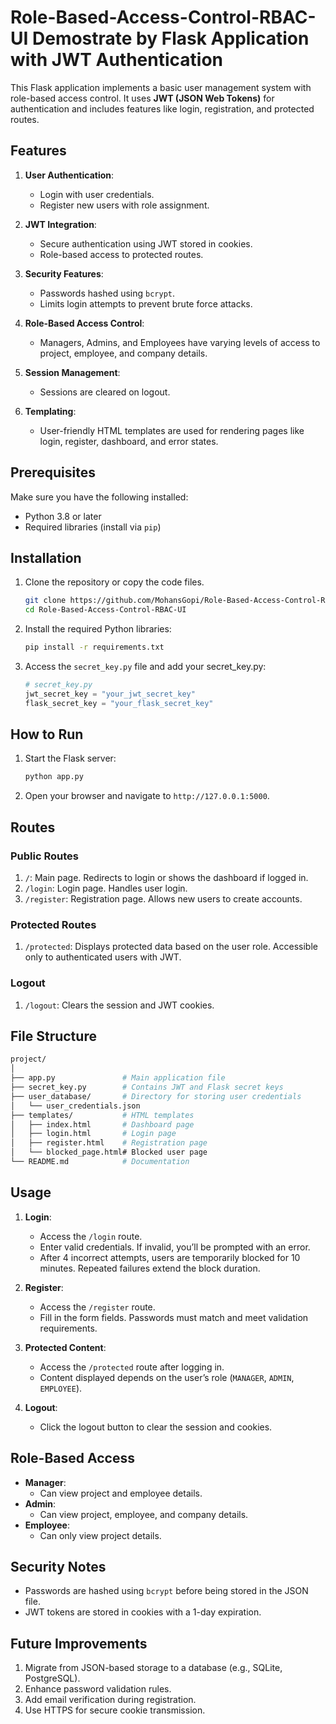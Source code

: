 
# Role-Based-Access-Control-RBAC-UI Demostrate by Flask Application with JWT Authentication

This Flask application implements a basic user management system with role-based access control. It uses **JWT (JSON Web Tokens)** for authentication and includes features like login, registration, and protected routes.

## Features
1. **User Authentication**:
   - Login with user credentials.
   - Register new users with role assignment.

2. **JWT Integration**:
   - Secure authentication using JWT stored in cookies.
   - Role-based access to protected routes.

3. **Security Features**:
   - Passwords hashed using `bcrypt`.
   - Limits login attempts to prevent brute force attacks.

4. **Role-Based Access Control**:
   - Managers, Admins, and Employees have varying levels of access to project, employee, and company details.

5. **Session Management**:
   - Sessions are cleared on logout.

6. **Templating**:
   - User-friendly HTML templates are used for rendering pages like login, register, dashboard, and error states.

## Prerequisites
Make sure you have the following installed:
- Python 3.8 or later
- Required libraries (install via `pip`)

## Installation
1. Clone the repository or copy the code files.
   ```bash
   git clone https://github.com/MohansGopi/Role-Based-Access-Control-RBAC-UI
   cd Role-Based-Access-Control-RBAC-UI
   ```
3. Install the required Python libraries:
   ```bash
   pip install -r requirements.txt
   ```

4. Access the `secret_key.py` file and add your secret_key.py:
   ```python
   # secret_key.py
   jwt_secret_key = "your_jwt_secret_key"
   flask_secret_key = "your_flask_secret_key"
   ```

## How to Run
1. Start the Flask server:
   ```bash
   python app.py
   ```
2. Open your browser and navigate to `http://127.0.0.1:5000`.

## Routes
### Public Routes
1. `/`: Main page. Redirects to login or shows the dashboard if logged in.
2. `/login`: Login page. Handles user login.
3. `/register`: Registration page. Allows new users to create accounts.

### Protected Routes
1. `/protected`: Displays protected data based on the user role. Accessible only to authenticated users with JWT.

### Logout
1. `/logout`: Clears the session and JWT cookies.

## File Structure
```bash
project/
│
├── app.py               # Main application file
├── secret_key.py        # Contains JWT and Flask secret keys
├── user_database/       # Directory for storing user credentials
│   └── user_credentials.json
├── templates/           # HTML templates
│   ├── index.html       # Dashboard page
│   ├── login.html       # Login page
│   ├── register.html    # Registration page
│   └── blocked_page.html# Blocked user page
└── README.md            # Documentation
```

## Usage
1. **Login**: 
   - Access the `/login` route.
   - Enter valid credentials. If invalid, you’ll be prompted with an error.
   - After 4 incorrect attempts, users are temporarily blocked for 10 minutes. Repeated failures extend the block duration.

2. **Register**:
   - Access the `/register` route.
   - Fill in the form fields. Passwords must match and meet validation requirements.

3. **Protected Content**:
   - Access the `/protected` route after logging in.
   - Content displayed depends on the user’s role (`MANAGER`, `ADMIN`, `EMPLOYEE`).

4. **Logout**:
   - Click the logout button to clear the session and cookies.

## Role-Based Access
- **Manager**:
  - Can view project and employee details.
- **Admin**:
  - Can view project, employee, and company details.
- **Employee**:
  - Can only view project details.

## Security Notes
- Passwords are hashed using `bcrypt` before being stored in the JSON file.
- JWT tokens are stored in cookies with a 1-day expiration.

## Future Improvements
1. Migrate from JSON-based storage to a database (e.g., SQLite, PostgreSQL).
2. Enhance password validation rules.
3. Add email verification during registration.
4. Use HTTPS for secure cookie transmission.

